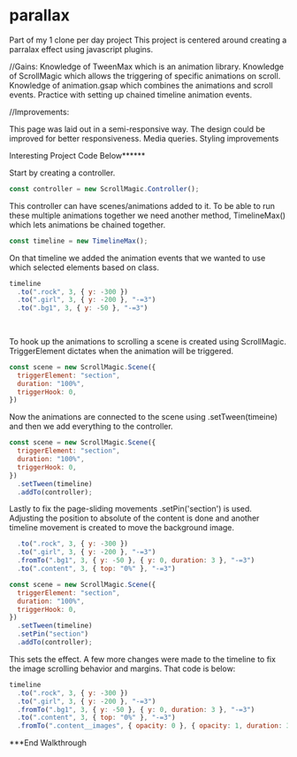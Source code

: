 # parallax
Part of my 1 clone per day project
This project is centered around creating a parralax effect using javascript plugins.

//Gains:
Knowledge of TweenMax which is an animation library.
Knowledge of ScrollMagic which allows the triggering of specific animations on scroll.
Knowledge of animation.gsap which combines the animations and scroll events. 
Practice with setting up chained timeline animation events.

//Improvements:

This page was laid out in a semi-responsive way. The design could be improved for better responsiveness.
Media queries.
Styling improvements

Interesting Project Code Below******

Start by creating a controller.
```JavaScript
const controller = new ScrollMagic.Controller();
```

This controller can have scenes/animations added to it. To be able to run these multiple animations together we need another method, TimelineMax() which lets animations be chained together. 
```JavaScript
const timeline = new TimelineMax();
```

On that timeline we added the animation events that we wanted to use which selected elements based on class.
```JavaScript
timeline
  .to(".rock", 3, { y: -300 })
  .to(".girl", 3, { y: -200 }, "-=3")
  .to(".bg1", 3, { y: -50 }, "-=3")
  
  
```

To hook up the animations to scrolling a scene is created using ScrollMagic. TriggerElement dictates when the animation will be triggered.
```JavaScript
const scene = new ScrollMagic.Scene({
  triggerElement: "section",
  duration: "100%",
  triggerHook: 0,
})
```

Now the animations are connected to the scene using .setTween(timeine)
and then we add everything to the controller.
```JavaScript
const scene = new ScrollMagic.Scene({
  triggerElement: "section",
  duration: "100%",
  triggerHook: 0,
})
  .setTween(timeline)
  .addTo(controller); 
```

Lastly to fix the page-sliding movements .setPin('section') is used. Adjusting the position to absolute of the content is done and another timeline movement is created to move the background image.
```JavaScript
  .to(".rock", 3, { y: -300 })
  .to(".girl", 3, { y: -200 }, "-=3")
  .fromTo(".bg1", 3, { y: -50 }, { y: 0, duration: 3 }, "-=3")
  .to(".content", 3, { top: "0%" }, "-=3")
```

```JavaScript
const scene = new ScrollMagic.Scene({
  triggerElement: "section",
  duration: "100%",
  triggerHook: 0,
})
  .setTween(timeline)
  .setPin("section")
  .addTo(controller);
```

This sets the effect. A few more changes were made to the timeline to fix the image scrolling behavior and margins. That code is below:
```JavaScript
timeline
  .to(".rock", 3, { y: -300 })
  .to(".girl", 3, { y: -200 }, "-=3")
  .fromTo(".bg1", 3, { y: -50 }, { y: 0, duration: 3 }, "-=3")
  .to(".content", 3, { top: "0%" }, "-=3")
  .fromTo(".content__images", { opacity: 0 }, { opacity: 1, duration: 3 });
```

***End Walkthrough
